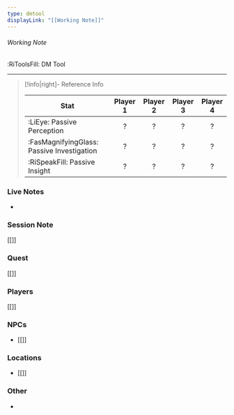 ```yaml
---
type: dmtool
displayLink: "[[Working Note]]"
---
```


###### Working Note
:RiToolsFill: DM Tool

___

> [!info|right]- Reference Info
>
> | Stat | Player 1 | Player 2 | Player 3 | Player 4 |
> | ---- | :----: | :----: | :----: | :----: |
> | :LiEye: Passive Perception | ? | ? | ? | ? |
> | :FasMagnifyingGlass: Passive Investigation | ? | ? | ? | ? |
> | :RiSpeakFill: Passive Insight | ? | ? | ? | ? |

### Live Notes
- 

### Session Note
[[]]

### Quest
[[]]

### Players
[[]]

### NPCs
- [[]]

### Locations
- [[]]

### Other
- 





